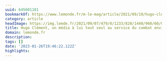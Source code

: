 ```yaml
---
uuid: 645601181
bookmarkOf: https://www.lemonde.fr/m-le-mag/article/2021/09/10/hugo-clement-un-animal-mediatique-dans-les-pas-de-nicolas-hulot_6094091_4500055.html
category: article
headImage: https://img.lemde.fr/2021/09/07/479/0/1233/820/1440/960/60/0/e684736_134335-3215179.jpg
title: Hugo Clément, un média à lui tout seul au service du combat environnemental
domain: lemonde.fr
description: 
tags: []
date: '2023-01-26T19:46:22.122Z'
highlights: 
---
```



